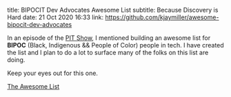 title: BIPOCIT Dev Advocates Awesome List
subtitle: Because Discovery is Hard
date: 21 Oct 2020 16:33
link: https://github.com/kjaymiller/awesome-bipocit-dev-advocates

In an episode of the [PIT Show](/blog/surfacing-the-type-of-content-you-want-to-see-part-2-with-trey-hunner), I mentioned building an awesome list for **BIPOC** (Black, Indigenous && People of Color) people in tech. I have created the list and I plan to do a lot to surface many of the folks on this list are doing.

Keep your eyes out for this one.

[The Awesome List](https://github.com/kjaymiller/awesome-bipocit-dev-advocates)
